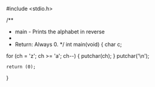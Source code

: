 #include <stdio.h>

/**
* main - Prints the alphabet in reverse 
*
* Return: Always 0.
*/
int main(void)
{
	char c;

for (ch = 'z'; ch >= 'a'; ch--)
{
putchar(ch);
}
putchar('\n');

	return (0);
}

